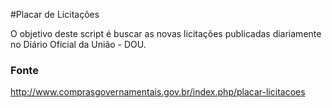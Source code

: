 #Placar de Licitações

O objetivo deste script é buscar as novas licitações publicadas diariamente no Diário Oficial da União - DOU.

### Fonte
http://www.comprasgovernamentais.gov.br/index.php/placar-licitacoes
